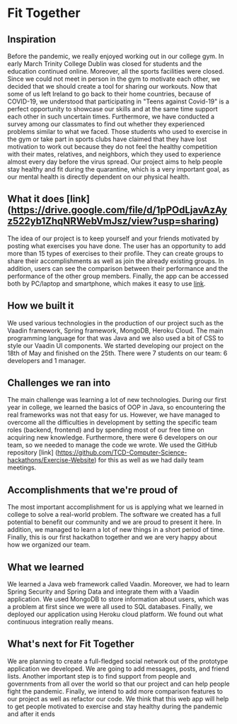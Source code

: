 # Fit Together
## Inspiration
Before the pandemic, we really enjoyed working out in our college gym. In early March Trinity College Dublin was closed for students and the education continued online. Moreover, all the sports facilities were closed. Since we could not meet in person in the gym to motivate each other, we decided that we should create a tool for sharing our workouts. Now that some of us left Ireland to go back to their home countries, because of COVID-19, we understood that participating in "Teens against Covid-19" is a perfect opportunity to showcase our skills and at the same time support each other in such uncertain times. Furthermore, we have conducted a survey among our classmates to find out whether they experienced problems similar to what we faced. Those students who used to exercise in the gym or take part in sports clubs have claimed that they have lost motivation to work out because they do not feel the healthy competition with their mates, relatives, and neighbors, which they used to experience almost every day before the virus spread. Our project aims to help people stay healthy and fit during the quarantine, which is a very important goal, as our mental health is directly dependent on our physical health. 
## What it does [link] (https://drive.google.com/file/d/1pPOdLjavAzAyz522yb1ZhqNRWebVmJsz/view?usp=sharing)
The idea of our project is to keep yourself and your friends motivated by posting what exercises you have done. The user has an opportunity to add more than 15 types of exercises to their profile. They can create groups to share their accomplishments as well as join the already existing groups. In addition, users can see the comparison between their performance and the performance of the other group members. Finally, the app can be accessed both by PC/laptop and smartphone, which makes it easy to use [link](https://fit-together.herokuapp.com/). 
## How we built it
We used various technologies in the production of our project such as the Vaadin framework, Spring framework, MongoDB, Heroku Cloud. The main programming language for that was Java and we also used a bit of CSS to style our Vaadin UI components. We started developing our project on the 18th of May and finished on the 25th. There were 7 students on our team: 6 developers and 1 manager. 
## Challenges we ran into
The main challenge was learning a lot of new technologies. During our first year in college, we learned the basics of OOP in Java, so encountering the real frameworks was not that easy for us. However, we have managed to overcome all the difficulties in development by setting the specific team roles (backend, frontend) and by spending most of our free time on acquiring new knowledge. Furthermore, there were 6 developers on our team, so we needed to manage the code we wrote. We used the GitHub repository [link] (https://github.com/TCD-Computer-Science-hackathons/Exercise-Website) for this as well as we had daily team meetings.
## Accomplishments that we're proud of
The most important accomplishment for us is applying what we learned in college to solve a real-world problem. The software we created has a full potential to benefit our community and we are proud to present it here. In addition, we managed to learn a lot of new things in a short period of time. Finally, this is our first hackathon together and we are very happy about how we organized our team.
## What we learned
We learned a Java web framework called Vaadin. Moreover, we had to learn Spring Security and Spring Data and integrate them with a Vaadin application. We used MongoDB to store information about users, which was a problem at first since we were all used to SQL databases. Finally, we deployed our application using Heroku cloud platform. We found out what continuous integration really means. 
## What's next for Fit Together
We are planning to create a full-fledged social network out of the prototype application we developed. We are going to add messages, posts, and friend lists. Another important step is to find support from people and governments from all over the world so that our project and can help people fight the pandemic. Finally, we intend to add more comparison features to our project as well as refactor our code. We think that this web app will help to get people motivated to exercise and stay healthy during the pandemic and after it ends
